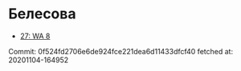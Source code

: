 # Белесова
- [27: WA 8](27.md)

Commit: 0f524fd2706e6de924fce221dea6d11433dfcf40
 fetched at: 20201104-164952
